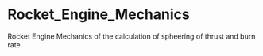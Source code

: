 # Rocket_Engine_Mechanics
Rocket Engine Mechanics of the calculation of spheering of thrust and burn rate.
